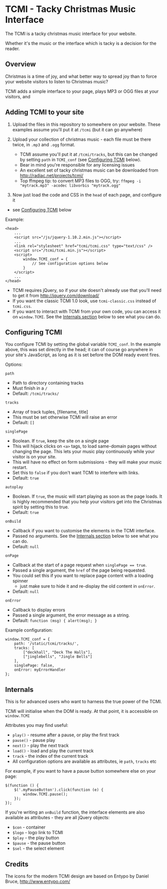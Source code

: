 TCMI - Tacky Christmas Music Interface
======================================

The TCMI is a tacky christmas music interface for your website.

Whether it's the music or the interface which is tacky is a decision for the
reader.


Overview
--------

Christmas is a time of joy, and what better way to spread joy than to force
your website visitors to listen to Christmas music?

TCMI adds a simple interface to your page, plays MP3 or OGG files at your
visitors, and 



Adding TCMI to your site
------------------------

1. Upload the files in this repository to somewhere on your website. These
   examples assume you'll put it at `/tcmi` (but it can go anywhere)

2. Upload your collection of christmas music - each file must be there twice,
   in `.mp3` and `.ogg` format.
   * TCMI assume you'll put it at `/tcmi/tracks`, but this can be changed by
     setting `path` in `TCMI_conf` (see [Configuring TCMI](#configuring-tcmi)
     below).
   * Bear in mind you're responsible for any licensing issues
   * An excellent set of tacky christmas music can be downloaded from
     http://radiac.net/projects/tcmi/
   * Top ffmpeg tip: to convert MP3 files to OGG, try:
     ``ffmpeg -i "mytrack.mp3" -acodec libvorbis "mytrack.ogg"``

3. Now just load the code and CSS in the `head` of each page, and configure it
- see [Configuring TCMI](#configuring-tcmi) below

Example:

    <head>
        ...
        <script src="/js/jquery-1.10.2.min.js"></script>
        ...
        <link rel="stylesheet" href="tcmi/tcmi.css" type="text/css" />
        <script src="/tcmi/tcmi.min.js"></script>
        <script>
            window.TCMI_conf = {
                // See configuration options below
            }
        </script>
        ...
    </head>


* TCMI requires jQuery, so if your site doesn't already use that you'll need
  to get it from http://jquery.com/download/
* If you want the classic TCMI 1.0 look, use `tcmi-classic.css` instead of
  `tcmi.css`.
* If you want to interact with TCMI from your own code, you can access it on
  `window.TCMI`. See the [Internals section](#internals) below to see what you
  can do.


Configuring TCMI
----------------

You configure TCMI by setting the global variable `TCMI_conf`. In the example
above, this was set directly in the head; it can of course go anywhere in your
site's JavaScript, as long as it is set before the DOM ready event fires.

Options:

`path`

* Path to directory containing tracks
* Must finish in a `/`
* Default: `/tcmi/tracks/`


`tracks`

* Array of track tuples, [filename, title]
* This must be set otherwise TCMI will raise an error
* Default: `[]`


`singlePage`

* Boolean. If `true`, keep the site on a single page
* This will hijack clicks on `<a>` tags, to load same-domain pages without
  changing the page. This lets your music play continuously while your visitor
  is on your site.
* This will have no effect on form submissions - they will make your music
  restart.
* Set this to `false` if you don't want TCMI to interfere with links.
* Default: `true`


`autoplay`

* Boolean. If `true`, the music will start playing as soon as the page loads.
  It is highly recommended that you help your visitors get into the Christmas
  spirit by setting this to true.
* Default: `true`


`onBuild`

* Callback if you want to customise the elements in the TCMI interface.
* Passed no arguments. See the [Internals section](#internals) below to see
  what you can do.
* Default: `null`


`onPage`

* Callback at the start of a page request when `singlePage == true`.
* Passed a single argument, the `href` of the page being requested.
* You could set this if you want to replace page content with a loading spinner
  - just make sure to hide it and re-display the old content in `onError`.
* Default: `null`


`onError`

* Callback to display errors
* Passed a single argument, the error message as a string.
* Default: `function (msg) { alert(msg); }`


Example configuration:

    window.TCMI_conf = {
        path: '/static/tcmi/tracks/',
        tracks: [
            ["deckhall", "Deck The Halls"],
            ["jinglebells", "Jingle Bells"]
        ],
        singlePage: false,
        onError: myErrorHandler
    };


Internals
---------

This is for advanced users who want to harness the true power of the TCMI.

TCMI will initialise when the DOM is ready. At that point, it is accessible
on ``window.TCMI``

Attributes you may find useful:
* `play()` - resume after a pause, or play the first track
* `pause()` - pause play
* `next()` - play the next track
* `load()` - load and play the current track
* `track` - the index of the current track
* All configuration options are available as attributes, ie `path`, `tracks` etc

For example, if you want to have a pause button somewhere else on your page:

    $(function () {
        $('.myPauseButton').click(function (e) {
            window.TCMI.pause();
        });
    });

If you're writing an `onBuild` function, the interface elements are also
available as attributes - they are all jQuery objects:
* `$con` - container
* `$logo` - logo link to TCMI
* `$play` - the play button
* `$pause` - the pause button
* `$sel` - the select element


Credits
-------

The icons for the modern TCMI design are based on Entypo by Daniel Bruce,
http://www.entypo.com/
